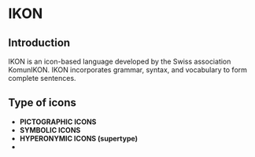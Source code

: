 # IKON

## Introduction

IKON is an icon-based language developed by the Swiss association KomunIKON. IKON incorporates grammar, syntax, and vocabulary to form complete sentences. 

## Type of icons
* **PICTOGRAPHIC ICONS**
* **SYMBOLIC ICONS**
* **HYPERONYMIC ICONS (supertype)**
* 

